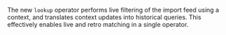 The new `lookup` operator performs live filtering of the import feed using a
context, and translates context updates into historical queries. This
effectively enables live and retro matching in a single operator.
